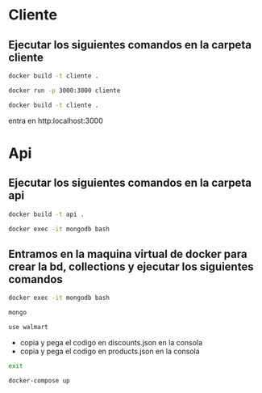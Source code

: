 # Cliente
## Ejecutar los siguientes comandos en la carpeta cliente

```bash
docker build -t cliente .
```
```bash
docker run -p 3000:3000 cliente
```
```bash
docker build -t cliente .
```
entra en http:localhost:3000

# Api
## Ejecutar los siguientes comandos en la carpeta api
```bash
docker build -t api .
```
```bash
docker exec -it mongodb bash
```

## Entramos en la maquina virtual de docker para crear la bd, collections y ejecutar los siguientes comandos
```bash
docker exec -it mongodb bash
```
```bash
mongo
```
```bash
use walmart
```
- copia y pega el codigo en discounts.json en la consola
- copia y pega el codigo en products.json en la consola
```bash
exit
```

```bash
docker-compose up
```